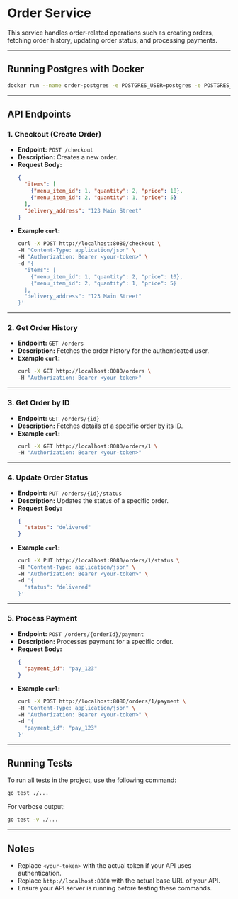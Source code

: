# Order Service

This service handles order-related operations such as creating orders, fetching order history, updating order status, and processing payments.

---

## Running Postgres with Docker

```bash
docker run --name order-postgres -e POSTGRES_USER=postgres -e POSTGRES_PASSWORD=postgres -e POSTGRES_DB=order_db -p 5433:5432 -d postgres:15
```

---

## API Endpoints

### 1. **Checkout (Create Order)**
- **Endpoint:** `POST /checkout`
- **Description:** Creates a new order.
- **Request Body:**
  ```json
  {
    "items": [
      {"menu_item_id": 1, "quantity": 2, "price": 10},
      {"menu_item_id": 2, "quantity": 1, "price": 5}
    ],
    "delivery_address": "123 Main Street"
  }
  ```
- **Example `curl`:**
  ```bash
  curl -X POST http://localhost:8080/checkout \
  -H "Content-Type: application/json" \
  -H "Authorization: Bearer <your-token>" \
  -d '{
    "items": [
      {"menu_item_id": 1, "quantity": 2, "price": 10},
      {"menu_item_id": 2, "quantity": 1, "price": 5}
    ],
    "delivery_address": "123 Main Street"
  }'
  ```

---

### 2. **Get Order History**
- **Endpoint:** `GET /orders`
- **Description:** Fetches the order history for the authenticated user.
- **Example `curl`:**
  ```bash
  curl -X GET http://localhost:8080/orders \
  -H "Authorization: Bearer <your-token>"
  ```

---

### 3. **Get Order by ID**
- **Endpoint:** `GET /orders/{id}`
- **Description:** Fetches details of a specific order by its ID.
- **Example `curl`:**
  ```bash
  curl -X GET http://localhost:8080/orders/1 \
  -H "Authorization: Bearer <your-token>"
  ```

---

### 4. **Update Order Status**
- **Endpoint:** `PUT /orders/{id}/status`
- **Description:** Updates the status of a specific order.
- **Request Body:**
  ```json
  {
    "status": "delivered"
  }
  ```
- **Example `curl`:**
  ```bash
  curl -X PUT http://localhost:8080/orders/1/status \
  -H "Content-Type: application/json" \
  -H "Authorization: Bearer <your-token>" \
  -d '{
    "status": "delivered"
  }'
  ```

---

### 5. **Process Payment**
- **Endpoint:** `POST /orders/{orderId}/payment`
- **Description:** Processes payment for a specific order.
- **Request Body:**
  ```json
  {
    "payment_id": "pay_123"
  }
  ```
- **Example `curl`:**
  ```bash
  curl -X POST http://localhost:8080/orders/1/payment \
  -H "Content-Type: application/json" \
  -H "Authorization: Bearer <your-token>" \
  -d '{
    "payment_id": "pay_123"
  }'
  ```

---

## Running Tests

To run all tests in the project, use the following command:

```bash
go test ./...
```

For verbose output:

```bash
go test -v ./...
```

---

## Notes

- Replace `<your-token>` with the actual token if your API uses authentication.
- Replace `http://localhost:8080` with the actual base URL of your API.
- Ensure your API server is running before testing these commands.
